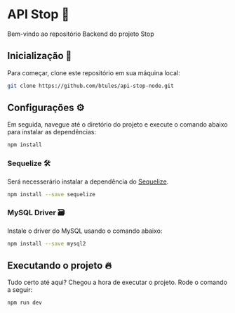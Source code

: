 # API Stop 🚦

Bem-vindo ao repositório Backend do projeto Stop

## Inicialização 🚀

Para começar, clone este repositório em sua máquina local:

```bash
git clone https://github.com/btules/api-stop-node.git
```

## Configurações ⚙️

Em seguida, navegue até o diretório do projeto e execute o comando abaixo para instalar as dependências:

```bash
npm install
```

### Sequelize 🛠️
Será necesserário instalar a dependência do [Sequelize](https://sequelize.org/docs/v6/).

```bash
npm install --save sequelize
```

### MySQL Driver 🗃️
Instale o driver do MySQL usando o comando abaixo:
```bash
npm install --save mysql2
```

## Executando o projeto 🔥
Tudo certo até aqui? Chegou a hora de executar o projeto. Rode o comando a seguir:

```bash
npm run dev
```